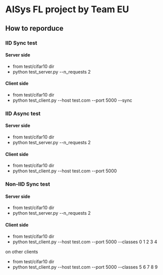 # AISys FL project by Team EU

## How to reporduce

### IID Sync test 
#### Server side
* from test/cifar10 dir
* python test_server.py --n_requests 2

#### Client side
* from test/cifar10 dir
* python test_client.py --host test.com --port 5000 --sync

### IID Async test
#### Server side
* from test/cifar10 dir
* python test_server.py --n_requests 2

#### Client side
* from test/cifar10 dir
* python test_client.py --host test.com --port 5000

### Non-IID Sync test
#### Server side
* from test/cifar10 dir
* python test_server.py --n_requests 2

#### Client side
* from test/cifar10 dir
* python test_client.py --host test.com --port 5000 --classes 0 1 2 3 4

on other clients
* from test/cifar10 dir
* python test_client.py --host test.com --port 5000 --classes 5 6 7 8 9
